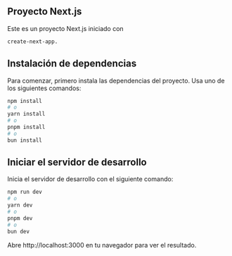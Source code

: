 ## Proyecto Next.js

Este es un proyecto Next.js iniciado con 

```bash
create-next-app.
```

## Instalación de dependencias
Para comenzar, primero instala las dependencias del proyecto. Usa uno de los siguientes comandos:

```bash
npm install
# o
yarn install
# o
pnpm install
# o
bun install
```
## Iniciar el servidor de desarrollo
Inicia el servidor de desarrollo con el siguiente comando:

```bash
npm run dev
# o
yarn dev
# o
pnpm dev
# o
bun dev
```

Abre http://localhost:3000 en tu navegador para ver el resultado.
